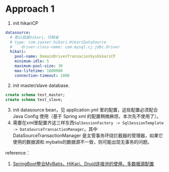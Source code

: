 # Approach 1

1. init hikariCP

```yaml
datasource:
  # 默认就是hikari，可缺省
  # type: com.zaxxer.hikari.HikariDataSource
  #    driver-class-name: com.mysql.cj.jdbc.Driver
  hikari:
    pool-name: DomainDrivenTransacionSysHikariCP
    minimum-idle: 5
    maximum-pool-size: 30
    max-lifetime: 1800000
    connection-timeout: 1000
```

2. init master/slave database.

```sql
create schema test_master;
create schema test_slave;
```

3. init datasource bean，见 application.yml 里的配置，这些配置必须配合 Java Config 使用（基于 Spring xml 的配置稍微麻烦，本次先不使用了）。
4. 需要在xml里配置齐这三样东西`SqlSessionFactory -> SqlSessionTemplate -> DataSourceTransactionManager`。其中
   DataSourceTransactionManager 是主管事务环绕拦截器的管理器，如果它使用的数据源和 mybatis的数据源不一致，则可能出现无事务的问题。

reference：

1. [SpringBoot整合MyBatis，HiKari、Druid连接池的使用，多数据源配置][1]

[1]: https://blog.51cto.com/u_12462157/3798109
